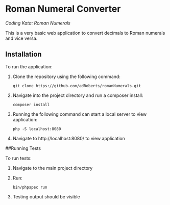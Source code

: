# Roman Numeral Converter
_Coding Kata: Roman Numerals_

This is a very basic web application to convert decimals to Roman numerals and vice versa.

## Installation

To run the application:

1. Clone the repository using the following command:

    ```
    git clone https://github.com/adRoberts/romanNumerals.git
    ```
2. Navigate into the project directory and run a composer install:

    ```
    composer install
    ```

3. Running the following command can start a local server to view application:

    ```
    php -S localhost:8080
    ```

4. Navigate to http://localhost:8080/ to view application

##Running Tests

To run tests:

1. Navigate to the main project directory
2. Run:

    ```
    bin/phpspec run
    ```

3. Testing output should be visible
